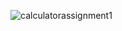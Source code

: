 ![calculatorassignment1](https://github.com/uwedivine/mobileassignment1_25589/assets/174618075/aaa7223d-a7fc-467f-ace0-b26b3aa09141)

